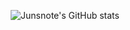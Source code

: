 <!--
**junsnote/junsnote** is a ✨ _special_ ✨ repository because its `README.md` (this file) appears on your GitHub profile.
### Hi there 👋
Here are some ideas to get you started:

- 🔭 I’m currently working on ...
- 🌱 I’m currently learning ...
- 👯 I’m looking to collaborate on ...
- 🤔 I’m looking for help with ...
- 💬 Ask me about ...
- 📫 How to reach me: ...
- 😄 Pronouns: ...
- ⚡ Fun fact: ...
-->

<div align="center">

![Junsnote's GitHub stats](https://github-readme-stats.vercel.app/api?username=junsnote&hide_title=true&show_icons=true&include_all_commits=true&disable_animations=true&theme=radical)
</div>
